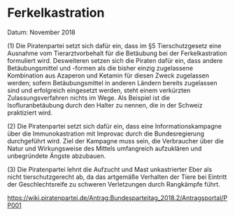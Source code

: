 # Ferkelkastration

Datum: November 2018

(1) Die Piratenpartei setzt sich dafür ein, dass im §5 Tierschutzgesetz eine Ausnahme vom Tierarztvorbehalt für die Betäubung bei der Ferkelkastration formuliert wird. Desweiteren setzen sich die Piraten dafür ein, dass andere Betäubungsmittel und -formen als die bisher einzig zugelassene Kombination aus Azaperon und Ketamin für diesen Zweck zugelassen werden; sofern Betäubungsmittel in anderen Ländern bereits zugelassen sind und erfolgreich eingesetzt werden, steht einem verkürzten Zulassungsverfahren nichts im Wege. Als Beispiel ist die Isofluranbetäubung durch den Halter zu nennen, die in der Schweiz praktiziert wird.

(2) Die Piratenpartei setzt sich dafür ein, dass eine Informationskampagne über die Immunokastration mit Improvac durch die Bundesregierung durchgeführt wird. Ziel der Kampagne muss sein, die Verbraucher über die Natur und Wirkungsweise des Mittels umfangreich aufzuklären und unbegründete Ängste abzubauen.

(3) Die Piratenpartei lehnt die Aufzucht und Mast unkastrierter Eber als nicht tierschutzgerecht ab, da das artgemäße Verhalten der Tiere bei Eintritt der Geschlechtsreife zu schweren Verletzungen durch Rangkämpfe führt.


https://wiki.piratenpartei.de/Antrag:Bundesparteitag_2018.2/Antragsportal/PP001